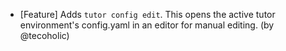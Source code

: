 - [Feature] Adds `tutor config edit`. This opens the active tutor environment's config.yaml in an editor for manual editing. (by @tecoholic)
